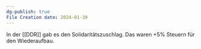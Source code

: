 ```yaml
---
dg-publish: true
File Creation date: 2024-01-30
---
```

In der [[DDR]] gab es den Solidaritätszuschlag. Das waren +5% Steuern für den Wiederaufbau.